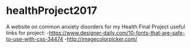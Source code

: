 # healthProject2017
A website on common anxiety disorders for my Health Final Project
useful links for project:
-https://www.designer-daily.com/10-fonts-that-are-safe-to-use-with-css-34474
-http://imagecolorpicker.com/
